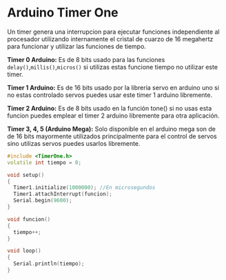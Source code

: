 # Arduino Timer One

Un timer genera una interrupcion para ejecutar funciones independiente al procesador utilizando internamente el cristal de cuarzo de 16 megahertz para funcionar y utilizar las funciones de tiempo.

**Timer 0 Arduino:** Es de 8 bits usado para las funciones ```delay()```,```millis()```,```micros()```  si utilizas estas funcione tiempo no utilizar este timer.

**Timer 1 Arduino:** Es de 16 bits usado por la libreria servo en arduino uno si no estas controlado servos puedes usar este timer 1 arduino libremente.

**Timer 2 Arduino:** Es de 8 bits usado en la función tone() si no usas esta funcion puedes emplear el timer 2 arduino libremente para otra aplicación.

**Timer 3, 4, 5 (Arduino Mega):** Solo disponible en el arduino mega son de de 16 bits mayormente utilizados principalmente para el control de servos sino utilizas servos puedes usarlos libremente.

```c++ 
#include <TimerOne.h>
volatile int tiempo = 0;

void setup()
{
  Timer1.initialize(1000000); //En microsegundos
  Timer1.attachInterrupt(funcion);
  Serial.begin(9600);
}

void funcion()
{
  tiempo++;
}

void loop()
{
  Serial.println(tiempo);
}
```
